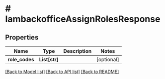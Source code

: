 # # IambackofficeAssignRolesResponse


## Properties 


Name | Type | Description | Notes
------------ | ------------- | ------------- | -------------
**role_codes**| **List[str]** |   | [optional]


[[Back to Model list]](../../README.md#models) [[Back to API list]](../../README.md#endpoints) [[Back to README]](../../README.md)

